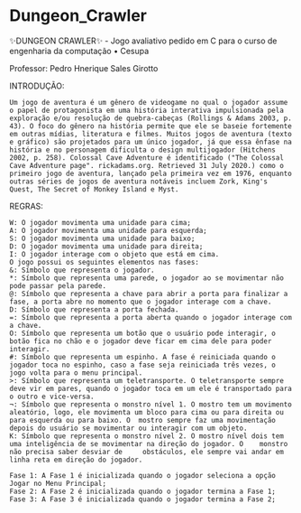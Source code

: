 # Dungeon_Crawler
✨DUNGEON CRAWLER✨  - Jogo avaliativo pedido em C para o curso de engenharia da computação • Cesupa


Professor: Pedro Hnerique Sales Girotto


INTRODUÇÃO:

	Um jogo de aventura é um gênero de videogame no qual o jogador assume o papel de protagonista em uma história interativa impulsionada pela exploração e/ou resolução de quebra-cabeças (Rollings & Adams 2003, p. 43). O foco do gênero na história permite que ele se baseie fortemente em outras mídias, literatura e filmes. Muitos jogos de aventura (texto e gráfico) são projetados para um único jogador, já que essa ênfase na história e no personagem dificulta o design multijogador (Hitchens 2002, p. 258). Colossal Cave Adventure é identificado ("The Colossal Cave Adventure page". rickadams.org. Retrieved 31 July 2020.) como o primeiro jogo de aventura, lançado pela primeira vez em 1976, enquanto outras séries de jogos de aventura notáveis incluem Zork, King's Quest, The Secret of Monkey Island e Myst.

REGRAS:

	W: O jogador movimenta uma unidade para cima;
	A: O jogador movimenta uma unidade para esquerda;
	S: O jogador movimenta uma unidade para baixo;
	D: O jogador movimenta uma unidade para direita;
	I: O jogador interage com o objeto que está em cima.
	O jogo possui os seguintes elementos nas fases:
	&: Símbolo que representa o jogador.
	*: Símbolo que representa uma parede, o jogador ao se movimentar não pode passar pela parede.
	@: Símbolo que representa a chave para abrir a porta para finalizar a fase, a porta abre no momento que o jogador interage com a chave.
	D: Símbolo que representa a porta fechada.
	=: Símbolo que representa a porta aberta quando o jogador interage com a chave.
	O: Símbolo que representa um botão que o usuário pode interagir, o botão fica no chão e o jogador deve ficar em cima dele para poder interagir.
	#: Símbolo que representa um espinho. A fase é reiniciada quando o jogador toca no espinho, caso a fase seja reiniciada três vezes, o jogo volta para o menu principal.
	>: Símbolo que representa um teletransporte. O teletransporte sempre deve vir em pares, quando o jogador toca em um ele é transportado para o outro e vice-versa.
	¬: Símbolo que representa o monstro nível 1. O mostro tem um movimento aleatório, logo, ele movimenta um bloco para cima ou para direita ou para esquerda ou para baixo. O 	mostro sempre faz uma movimentação depois do usuário se movimentar ou interagir com um objeto.
	K: Símbolo que representa o monstro nível 2. O mostro nível dois tem uma inteligência de se movimentar na direção do jogador. O    monstro não precisa saber desviar de 	obstáculos, ele sempre vai andar em linha reta em direção do jogador.

	Fase 1: A Fase 1 é inicializada quando o jogador seleciona a opção Jogar no Menu Principal;
	Fase 2: A Fase 2 é inicializada quando o jogador termina a Fase 1;
	Fase 3: A Fase 3 é inicializada quando o jogador termina a Fase 2;
